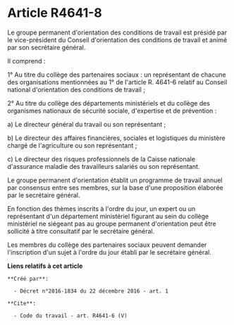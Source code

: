 # Article R4641-8

Le groupe permanent d'orientation des conditions de travail est présidé par le vice-président du Conseil d'orientation des
conditions de travail et animé par son secrétaire général. 

Il comprend : 

1° Au titre du collège des partenaires sociaux : un représentant de chacune des organisations mentionnées au 1° de l'article
R. 4641-6 relatif au Conseil national d'orientation des conditions de travail ; 

2° Au titre du collège des départements ministériels et du collège des organismes nationaux de sécurité sociale, d'expertise
et de prévention : 

a) Le directeur général du travail ou son représentant ; 

b) Le directeur des affaires financières, sociales et logistiques du ministère chargé de l'agriculture ou son représentant ; 

c) Le directeur des risques professionnels de la Caisse nationale d'assurance maladie des travailleurs salariés ou son
représentant. 

Le groupe permanent d'orientation établit un programme de travail annuel par consensus entre ses membres, sur la base d'une
proposition élaborée par le secrétaire général. 

En fonction des thèmes inscrits à l'ordre du jour, un expert ou un représentant d'un département ministériel figurant au sein
du collège ministériel ne siégeant pas au groupe permanent d'orientation peut être sollicité à titre consultatif par le
secrétaire général. 

Les membres du collège des partenaires sociaux peuvent demander l'inscription d'un sujet à l'ordre du jour établi par le
secrétaire général.

**Liens relatifs à cet article**

	**Créé par**:

	  - Décret n°2016-1834 du 22 décembre 2016 - art. 1

	**Cite**:

	  - Code du travail - art. R4641-6 (V)
